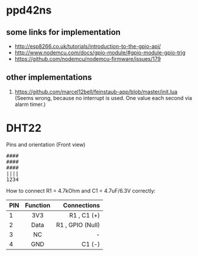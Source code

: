 # ppd42ns

## some links for implementation

- http://esp8266.co.uk/tutorials/introduction-to-the-gpio-api/
- http://www.nodemcu.com/docs/gpio-module/#gpio-module-gpio-trig
- https://github.com/nodemcu/nodemcu-firmware/issues/179


## other implementations

1. https://github.com/marcel12bell/feinstaub-app/blob/master/init.lua
(Seems wrong, because no interrupt is used. One value each second via alarm timer.)

# DHT22 

Pins and orientation (Front view)

<pre>
####
####
####
||||
1234
</pre>

How to connect R1 = 4.7kOhm and C1 = 4.7uF/6.3V correctly:

|PIN | Function | Connections |
| ------------- |:-------------:| -----:|
| 1 | 3V3 | R1  , C1 (+) | 
| 2 | Data | R1 ,  GPIO (Null) |
| 3 | NC | - |
| 4 | GND | C1 (-) |
